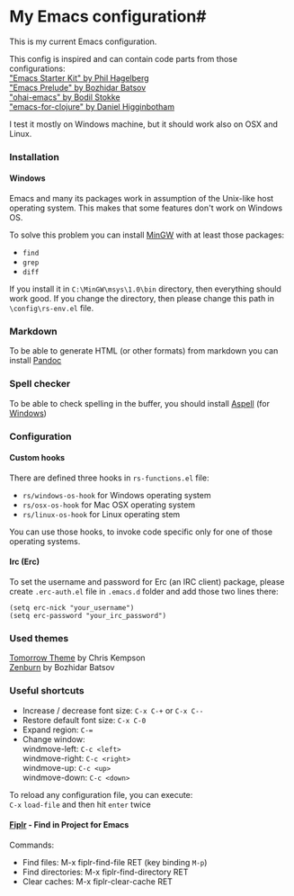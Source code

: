 # My Emacs configuration#

This is my current Emacs configuration.

This config is inspired and can contain code parts from those configurations:  
["Emacs Starter Kit" by Phil Hagelberg](https://github.com/technomancy/emacs-starter-kit)  
["Emacs Prelude" by Bozhidar Batsov](https://github.com/bbatsov/prelude)  
["ohai-emacs" by Bodil Stokke](https://github.com/bodil/ohai-emacs)  
["emacs-for-clojure" by Daniel Higginbotham](https://github.com/flyingmachine/emacs-for-clojure)  

I test it mostly on Windows machine, but it should work also on OSX and Linux.

### Installation ###

#### Windows ####

Emacs and many its packages work in assumption of the Unix-like host operating system. This makes that some features don't work on Windows OS.

To solve this problem you can install  [MinGW](http://www.mingw.org/) with at least those packages:

- `find`
- `grep`
- `diff`

If you install it in `C:\MinGW\msys\1.0\bin` directory, then everything should work good. If you change the directory, then please change this path in `\config\rs-env.el` file.

### Markdown ###

To be able to generate HTML (or other formats) from markdown you can install [Pandoc](http://pandoc.org/)

### Spell checker ###

To be able to check spelling in the buffer, you should install [Aspell](http://aspell.net/) (for [Windows](http://aspell.net/win32/))

### Configuration ###

#### Custom hooks ####

There are defined three hooks in `rs-functions.el` file:

- `rs/windows-os-hook` for Windows operating system
- `rs/osx-os-hook` for Mac OSX operating system
- `rs/linux-os-hook` for Linux operating stem

You can use those hooks, to invoke code specific only for one of those operating systems.

#### Irc (Erc) ####

To set the username and password for Erc (an IRC client) package, please create `.erc-auth.el` file in `.emacs.d` folder and add those two lines there:
```
(setq erc-nick "your_username")  
(setq erc-password "your_irc_password")  
```

### Used themes ###

[Tomorrow Theme](https://github.com/ChrisKempson/Tomorrow-Theme) by Chris Kempson  
[Zenburn](https://github.com/bbatsov/zenburn-emacs) by Bozhidar Batsov  

### Useful shortcuts ###

* Increase / decrease font size: `C-x C-+` or `C-x C--`
* Restore default font size: `C-x C-0`
* Expand region: `C-=`
* Change window:  
  windmove-left: `C-c <left>`  
  windmove-right: `C-c <right>`  
  windmove-up: `C-c <up>`  
  windmove-down: `C-c <down>`

To reload any configuration file, you can execute:  
`C-x` `load-file` and then hit `enter` twice

#### [Fiplr](https://github.com/grizzl/fiplr) - Find in Project for Emacs ####

Commands:

- Find files: M-x fiplr-find-file RET (key binding `M-p`)
- Find directories: M-x fiplr-find-directory RET
- Clear caches: M-x fiplr-clear-cache RET
